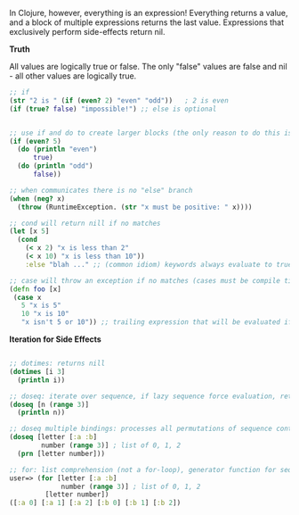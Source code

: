 In Clojure, however, everything is an expression! Everything returns a value,
and a block of multiple expressions returns the last value. Expressions that
exclusively perform side-effects return nil.

**Truth**

All values are logically true or false. The only "false" values are
false and nil - all other values are logically true.


```clojure
;; if
(str "2 is " (if (even? 2) "even" "odd"))   ; 2 is even
(if (true? false) "impossible!") ;; else is optional


;; use if and do to create larger blocks (the only reason to do this is for side effects)
(if (even? 5)
  (do (println "even")
      true)
  (do (println "odd")
      false))

;; when communicates there is no "else" branch
(when (neg? x)
  (throw (RuntimeException. (str "x must be positive: " x))))

;; cond will return nill if no matches 
(let [x 5]
  (cond
    (< x 2) "x is less than 2"
    (< x 10) "x is less than 10"))
    :else "blah ..." ;; (common idiom) keywords always evaluate to true will be default

;; case will throw an exception if no matches (cases must be compile time literal)
(defn foo [x]
 (case x
   5 "x is 5"
   10 "x is 10"
   "x isn't 5 or 10")) ;; trailing expression that will be evaluated if no test matches.
```

**Iteration for Side Effects**

```clojure

;; dotimes: returns nill
(dotimes [i 3]
  (println i))

;; doseq: iterate over sequence, if lazy sequence force evaluation, returns nil
(doseq [n (range 3)]
  (println n))

;; doseq multiple bindings: processes all permutations of sequence content (like nested foreach)
(doseq [letter [:a :b]
        number (range 3)] ; list of 0, 1, 2
  (prn [letter number]))

;; for: list comprehension (not a for-loop), generator function for sequence permutation, bindings behave like doseq
user=> (for [letter [:a :b]
             number (range 3)] ; list of 0, 1, 2
         [letter number])
([:a 0] [:a 1] [:a 2] [:b 0] [:b 1] [:b 2])

```
